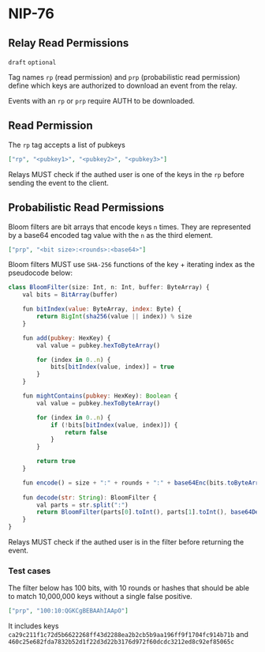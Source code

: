 NIP-76
======

Relay Read Permissions
----------------------

`draft` `optional`

Tag names `rp` (read permission) and `prp` (probabilistic read permission) define which keys are authorized to download an event from the relay. 

Events with an `rp` or `prp` require AUTH to be downloaded.

## Read Permission

The `rp` tag accepts a list of pubkeys 

```json
["rp", "<pubkey1>", "<pubkey2>", "<pubkey3>"]
```

Relays MUST check if the authed user is one of the keys in the `rp` before sending the event to the client.

## Probabilistic Read Permissions

Bloom filters are bit arrays that encode keys `n` times. They are represented by a base64 encoded tag value with the `n` as the third element. 

```json
["prp", "<bit size>:<rounds>:<base64>"]
```

Bloom filters MUST use `SHA-256` functions of the key + iterating index as the pseudocode below: 

```js
class BloomFilter(size: Int, n: Int, buffer: ByteArray) {
    val bits = BitArray(buffer)

    fun bitIndex(value: ByteArray, index: Byte) {
        return BigInt(sha256(value || index)) % size
    }

    fun add(pubkey: HexKey) {
        val value = pubkey.hexToByteArray()

        for (index in 0..n) {
            bits[bitIndex(value, index)] = true 
        }
    }

    fun mightContains(pubkey: HexKey): Boolean {
        val value = pubkey.hexToByteArray()

        for (index in 0..n) {
            if (!bits[bitIndex(value, index)]) {
                return false
            }
        }

        return true
    }

    fun encode() = size + ":" + rounds + ":" + base64Enc(bits.toByteArray()) // base64 might include extra 0 bits to fill the last byte
    
    fun decode(str: String): BloomFilter {
        val parts = str.split(":")
        return BloomFilter(parts[0].toInt(), parts[1].toInt(), base64Decode(bits.toByteArray()))
    }
}
```

Relays MUST check if the authed user is in the filter before returning the event.

### Test cases

The filter below has 100 bits, with 10 rounds or hashes that should be able to match 10,000,000 keys without a single false positive.

```json
["prp", "100:10:QGKCgBEBAAhIAApO"]
```

It includes keys `ca29c211f1c72d5b6622268ff43d2288ea2b2cb5b9aa196ff9f1704fc914b71b` and `460c25e682fda7832b52d1f22d3d22b3176d972f60dcdc3212ed8c92ef85065c`

